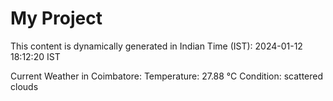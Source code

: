 # My Project

This content is dynamically generated in Indian Time (IST): 2024-01-12 18:12:20 IST


Current Weather in Coimbatore:
Temperature: 27.88 °C
Condition: scattered clouds
